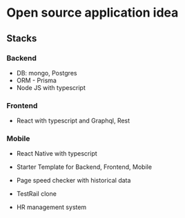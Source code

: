 # Open source application idea 

## Stacks

### Backend 
- DB: mongo, Postgres 
- ORM - Prisma
- Node JS with typescript

### Frontend 
- React with typescript and Graphql, Rest

### Mobile 
- React Native with typescript 

- Starter Template for Backend, Frontend, Mobile 
- Page speed checker with historical data
- TestRail clone
- HR management system 
